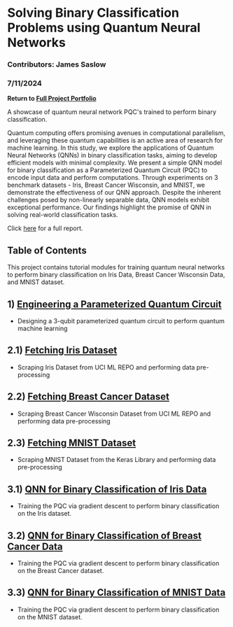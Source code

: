 # Solving Binary Classification Problems using Quantum Neural Networks

### Contributors: James Saslow
### 7/11/2024

<b> Return to [Full Project Portfolio](https://github.com/jamessaslow/portfolio) </b>

A showcase of quantum neural network PQC's trained to perform binary classification. 

Quantum computing offers promising avenues in
computational parallelism, and leveraging these quantum capabilities is an active area of research for machine learning.
In this study, we explore the applications of Quantum Neural
Networks (QNNs) in binary classification tasks, aiming to develop
efficient models with minimal complexity. We present a simple
QNN model for binary classification as a Parameterized Quantum
Circuit (PQC) to encode input data and perform computations.
Through experiments on 3 benchmark datasets - Iris, Breast
Cancer Wisconsin, and MNIST, we demonstrate the effectiveness
of our QNN approach. Despite the inherent challenges posed
by non-linearly separable data, QNN models exhibit exceptional
performance. Our findings highlight the promise of QNN in
solving real-world classification tasks.


Click [here](https://github.com/jamessaslow/quantum-neural-networks-binary-classification/blob/main/vscode_quantum_neural_network/Report/Solving_Binary_Classification_Problems_with_Quantum_Neural_Networks.pdf) for a full report.

<h2> Table of Contents</h2>

This project contains tutorial modules for training quantum neural networks to perform binary classification on Iris Data, Breast Cancer Wisconsin Data, and MNIST dataset.


## 1) [Engineering a Parameterized Quantum Circuit](https://github.com/jamessaslow/quantum-neural-networks-binary-classification/blob/main/vscode_quantum_neural_network/Quantum%20Neural%20Network%20Code/1.%20generate_pqc.ipynb)
   - Designing a 3-qubit parameterized quantum circuit to perform quantum machine learning
## 2.1) [Fetching Iris Dataset](https://github.com/jamessaslow/quantum-neural-networks-binary-classification/blob/main/vscode_quantum_neural_network/Quantum%20Neural%20Network%20Code/2.1%20fetching_iris_dataset.ipynb)
   - Scraping Iris Dataset from UCI ML REPO and performing data pre-processing
## 2.2) [Fetching Breast Cancer Dataset](https://github.com/jamessaslow/quantum-neural-networks-binary-classification/blob/main/vscode_quantum_neural_network/Quantum%20Neural%20Network%20Code/2.2%20fetching_breast_cancer_dataset.ipynb)
   - Scraping Breast Cancer Wisconsin Dataset from UCI ML REPO and performing data pre-processing
## 2.3) [Fetching MNIST Dataset](https://github.com/jamessaslow/quantum-neural-networks-binary-classification/blob/main/vscode_quantum_neural_network/Quantum%20Neural%20Network%20Code/2.3%20fetching_MNIST_dataset.ipynb)
   - Scraping MNIST Dataset from the Keras Library and performing data pre-processing

## 3.1) [QNN for Binary Classification of Iris Data](https://github.com/jamessaslow/quantum-neural-networks-binary-classification/blob/main/vscode_quantum_neural_network/Quantum%20Neural%20Network%20Code/3.1%20QNN_iris.ipynb)
   - Training the PQC via gradient descent to perform binary classification on the Iris dataset.

## 3.2) [QNN for Binary Classification of Breast Cancer Data](https://github.com/jamessaslow/quantum-neural-networks-binary-classification/blob/main/vscode_quantum_neural_network/Quantum%20Neural%20Network%20Code/3.2%20QNN_breast_cancer.ipynb)
   - Training the PQC via gradient descent to perform binary classification on the Breast Cancer dataset.

## 3.3) [QNN for Binary Classification of MNIST Data](https://github.com/jamessaslow/quantum-neural-networks-binary-classification/blob/main/vscode_quantum_neural_network/Quantum%20Neural%20Network%20Code/3.3%20QNN_MNIST.ipynb)
   - Training the PQC via gradient descent to perform binary classification on the MNIST dataset.
